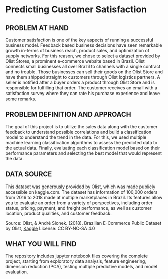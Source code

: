 # Predicting Customer Satisfaction

## PROBLEM AT HAND

Customer satisfaction is one of the key aspects of running a successful business model. Feedback based business decisions have seen remarkable growth in-terms of business reach, product sales, and optimization of supply networks. For this reason, we chose to select a dataset provided by Olist Stores, a prominent e-commerce website based in Brazil. Olist connects small businesses all over Brazil to channels with a single contract and no trouble. Those businesses can sell their goods on the Olist Store and have them shipped straight to customers through Olist logistics partners. A seller is notified after a buyer orders a product through Olist Store and is responsible for fulfilling that order. The customer receives an email with a satisfaction survey where they can rate his purchase experience and leave some remarks.

## PROBLEM DEFINITION AND APPROACH

The goal of this project is to utilize the sales data along with the customer feedback to understand possible correlations and build a classification model to understand the trend in the data. For this, we used multiple machine learning classification algorithms to assess the predicted data to the actual data. Finally, evaluating each classification model based on their performance parameters and selecting the best model that would represent the data.

## DATA SOURCE

This dataset was generously provided by Olist, which was made publicly accessible on kaggle.com. The dataset has information of 100,000 orders from 2016 to 2018 made at multiple marketplaces in Brazil. Its features allow you to evaluate an order from a variety of perspectives, including order status, pricing, payment, and freight performance, as well as customer location, product qualities, and customer feedback.

Source: Olist, &amp; André Sionek. (2018). Brazilian E-Commerce Public Dataset by Olist, [Kaggle](https://doi.org/10.34740/KAGGLE/DSV/195341)
License: CC BY-NC-SA 4.0

## WHAT YOU WILL FIND

The repository includes jupyter notebook files covering the complete project, starting from exploratory data analysis, feature engineering, dimension reduction (PCA), testing multiple predictive models, and model evaluation.
